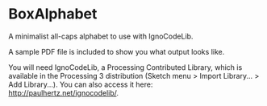 # BoxAlphabet
 A minimalist all-caps alphabet to use with IgnoCodeLib.

A sample PDF file is included to show you what output looks like.

You will need IgnoCodeLib, a Processing Contributed Library, which is available in the  Processing 3 distribution (Sketch menu > Import Library... > Add Library...). You can also access it here: http://paulhertz.net/ignocodelib/.

